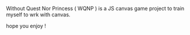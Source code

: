 Without Quest Nor Princess ( WQNP ) is a JS canvas game project to train myself to wrk with canvas.

hope you enjoy !